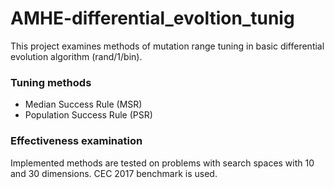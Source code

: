 # AMHE-differential_evoltion_tunig

This project examines methods of mutation range tuning in basic differential evolution algorithm (rand/1/bin).

### Tuning methods
 - Median Success Rule (MSR)
 - Population Success Rule (PSR)

### Effectiveness examination
Implemented methods are tested on problems with search spaces with 10 and 30 dimensions. CEC 2017 benchmark is used. 